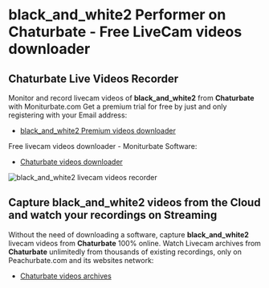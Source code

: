 # black_and_white2 Performer on Chaturbate - Free LiveCam videos downloader

## Chaturbate Live Videos Recorder

Monitor and record livecam videos of **black_and_white2** from **Chaturbate** with Moniturbate.com
Get a premium trial for free by just and only registering with your Email address:
* [black_and_white2 Premium videos downloader](https://moniturbate.com/request-demo-licence-key.html)

Free livecam videos downloader - Moniturbate Software:
* [Chaturbate videos downloader](https://moniturbate.com/moniturbate-download-software.html)

![black_and_white2 livecam videos recorder](https://peachurnet.com/templates/moniturbate-software.png)


## Capture black_and_white2 videos from the Cloud and watch your recordings on Streaming

Without the need of downloading a software, capture **black_and_white2** livecam videos from **Chaturbate** 100% online.
Watch Livecam archives from **Chaturbate** unlimitedly from thousands of existing recordings, only on Peachurbate.com and its websites network:
* [Chaturbate videos archives](https://peachurnet.com/)